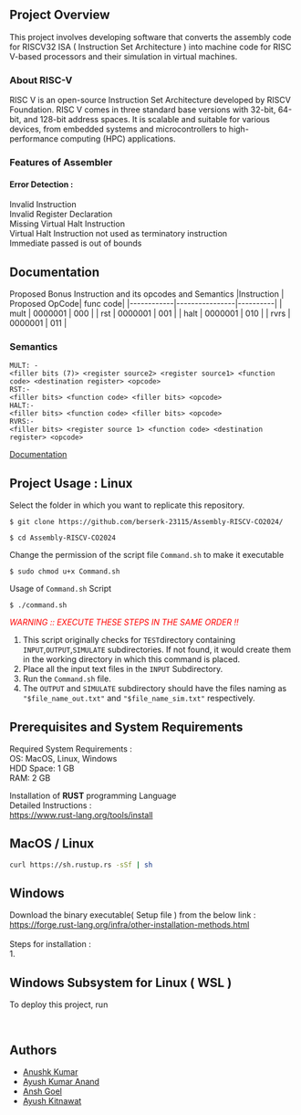 
## Project Overview
This project involves developing software that converts the assembly code for RISCV32 ISA ( Instruction Set Architecture ) into machine code for RISC V-based processors and their simulation  in virtual machines. 
### About RISC-V
RISC V is an open-source Instruction Set Architecture developed by RISCV Foundation.   RISC V comes in three standard base versions with 32-bit, 64-bit, and 128-bit address spaces. It  is scalable and suitable for various devices, from embedded systems and microcontrollers to high-performance computing (HPC) applications.

### Features of Assembler
#### Error Detection : 

Invalid Instruction\
Invalid Register Declaration\
Missing Virtual Halt Instruction\
Virtual Halt Instruction not used as terminatory instruction\
Immediate passed is out of bounds


#### 

## Documentation
Proposed Bonus Instruction and its opcodes and Semantics
|Instruction | Proposed OpCode| func code|
|------------|----------------|----------|
|    mult    |     0000001     |    000   |
|    rst    |     0000001     |    001   |
|    halt    |     0000001     |    010  |
|    rvrs    |     0000001     |    011   |
### Semantics
```
MULT: -
<filler bits (7)> <register source2> <register source1> <function code> <destination register> <opcode>
RST:-
<filler bits> <function code> <filler bits> <opcode>
HALT:-
<filler bits> <function code> <filler bits> <opcode>
RVRS:-
<filler bits> <register source 1> <function code> <destination register> <opcode>
```


[Documentation](https://drive.google.com/file/d/1YbpAAX5xA26BjEXvGWXZL8_1BQg3h-29/view?usp=sharing)

## Project Usage : Linux

Select the folder in which you want to replicate this repository. 
```
$ git clone https://github.com/berserk-23115/Assembly-RISCV-CO2024/
```
```
$ cd Assembly-RISCV-CO2024
```
Change the permission of the script file ```Command.sh``` to make it executable
```
$ sudo chmod u+x Command.sh
```

Usage of ```Command.sh``` Script
```
$ ./command.sh
```
<span style = "color:red"> <em>WARNING :: EXECUTE THESE STEPS IN THE SAME ORDER !! </em></span>
1. This script originally checks for ```TEST```directory containing ```INPUT```,```OUTPUT```,```SIMULATE``` subdirectories. If not found, it would create them in the working directory in which this command is placed.
2. Place all the input text files in the ```INPUT``` Subdirectory.
3. Run the ```Command.sh``` file.
4. The ```OUTPUT``` and ```SIMULATE``` subdirectory should have the files naming as ```"$file_name_out.txt"``` and ```"$file_name_sim.txt"``` respectively.

## Prerequisites and System Requirements

Required System Requirements :\
OS:  MacOS, Linux, Windows\
HDD Space: 1 GB\
RAM: 2 GB


Installation of **RUST** programming Language \
Detailed Instructions :\
https://www.rust-lang.org/tools/install
## MacOS / Linux
```bash
curl https://sh.rustup.rs -sSf | sh
```
## Windows
Download the binary executable( Setup file ) from the below link :\
https://forge.rust-lang.org/infra/other-installation-methods.html \
\
Steps for installation :\
1.
## Windows Subsystem for Linux ( WSL )
To deploy this project, run

```bash
  
```


## Authors

- [Anushk Kumar](https://github.com/berserk-23115)
- [Ayush  Kumar Anand](https://github.com/ayushk-1801)
- [Ansh Goel](https://github.com/AnshG12)
- [Ayush Kitnawat](https://github.com/ayush-kitnawat-2023160)
